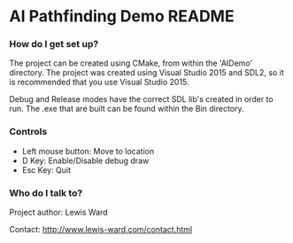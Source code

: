 # AI Pathfinding Demo README #

### How do I get set up? ###

The project can be created using CMake, from within the 'AIDemo' directory. The project was created using Visual Studio 2015 and SDL2, so it is recommended that you use Visual Studio 2015.

Debug and Release modes have the correct SDL lib's created in order to run. The .exe that are built can be found within the Bin directory.

### Controls ###

* Left mouse button: Move to location
* D Key: Enable/Disable debug draw
* Esc Key: Quit

### Who do I talk to? ###

Project author: Lewis Ward

Contact: http://www.lewis-ward.com/contact.html